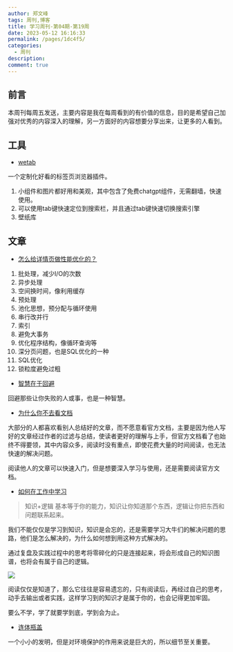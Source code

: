 ```yaml
---
author: 郑文峰
tags: 周刊,博客
title: 学习周刊-第04期-第19周
date: 2023-05-12 16:16:33
permalink: /pages/1dc4f5/
categories: 
  - 周刊
description: 
comment: true
---
```


## 前言

本周刊每周五发送，主要内容是我在每周看到的有价值的信息，目的是希望自己加强对优秀的内容深入的理解，另一方面好的内容想要分享出来，让更多的人看到。

## 工具


-   [wetab](https://www.wetab.link/)

一个定制化好看的标签页浏览器插件。

1. 小组件和图片都好用和美观，其中包含了免费chatgpt组件，无需翻墙，快速使用。
2. 可以使用tab键快速定位到搜索栏，并且通过tab键快速切换搜索引擎
3. 壁纸库

## 文章

-   [怎么给详情页做性能优化的？](https://mp.weixin.qq.com/s?__biz=MzAwNjQwNzU2NQ==&mid=2650379732&idx=1&sn=cf214075a452ef663dadceed7bd4172c&chksm=8300e136b47768207ed02fa9678fc913951e39bd18fa8bd0475d0ffe1593a493346c1782fbda&mpshare=1&scene=1&srcid=0317sOfAmZqxsplMB32aNO9f&sharer_sharetime=1679014074984&sharer_shareid=39c6742be3e6efa32f5a0d4e117d0f93#rd)

1.  批处理，减少I/O的次数
2.  异步处理
3.  空间换时间，像利用缓存
4.  预处理
5.  池化思想，预分配与循环使用
6.  串行改并行
7.  索引
8.  避免大事务
9.  优化程序结构，像循环查询等
10.  深分页问题，也是SQL优化的一种
11.  SQL优化
12.  锁粒度避免过粗

-   [智慧在于回避](https://mp.weixin.qq.com/s?__biz=Mzg4OTgzMzMxNA==&mid=2247483929&idx=1&sn=fceefb420a91bb10ebf7765355c7dee3&chksm=cfe49014f89319028d583acfe3817e6cdffb6cc5b04fd471245d48ccc3cb7be2f2fdf287de40&mpshare=1&scene=1&srcid=04019XOo0ZQ5CYHbWUNR2Lvn&sharer_sharetime=1680315640530&sharer_shareid=39c6742be3e6efa32f5a0d4e117d0f93#rd)

回避那些让你失败的人或事，也是一种智慧。


-   [为什么你不去看文档](https://plantegg.github.io/2023/04/06/%E4%B8%BA%E4%BB%80%E4%B9%88%E4%BD%A0%E4%B8%8D%E5%8E%BB%E7%9C%8B%E6%96%87%E6%A1%A3/)

大部分的人都喜欢看别人总结好的文章，而不愿意看官方文档，主要是因为他人写好的文章经过作者的过滤与总结，使读者更好的理解与上手，但官方文档看了也始终不得要领，其中内容众多，阅读时没有重点，即使花费大量的时间阅读，也无法快速的解决问题。

阅读他人的文章可以快速入门，但是想要深入学习与使用，还是需要阅读官方文档。


-   [如何在工作中学习](https://plantegg.github.io/2018/05/23/%E5%A6%82%E4%BD%95%E5%9C%A8%E5%B7%A5%E4%BD%9C%E4%B8%AD%E5%AD%A6%E4%B9%A0/)

> 知识+逻辑 基本等于你的能力，知识让你知道那个东西，逻辑让你把东西和问题联系起来。

我们不能仅仅是学习到知识，知识是会忘的，还是需要学习大牛们的解决问题的思路，他们是怎么解决的，为什么如何想到用这种方式解决的。

通过复盘及实践过程中的思考将零碎化的只是连接起来，将会形成自己的知识图谱，也将会有属于自己的逻辑。

![](https://gcore.jsdelivr.net/gh/tenqaz/BLOG-CDN@main/20230512162649.png)

阅读仅仅是知道了，那么它往往是容易遗忘的，只有阅读后，再经过自己的思考，动手去输出或者实践，这样学习到的知识才是属于你的，也会记得更加牢固。

要么不学，学了就要学到底，学到会为止。

-   [连体瓶盖](https://www.alpla.com/en/products-innovation/case-studies/tethered-caps)

一个小小的发明，但是对环境保护的作用来说是巨大的，所以细节至关重要。

